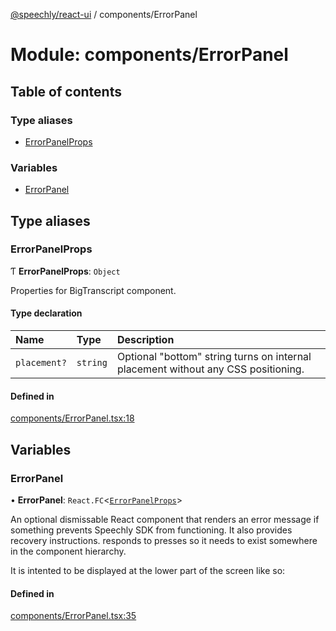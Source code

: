 [@speechly/react-ui](../README.md) / components/ErrorPanel

# Module: components/ErrorPanel

## Table of contents

### Type aliases

- [ErrorPanelProps](components_ErrorPanel.md#errorpanelprops)

### Variables

- [ErrorPanel](components_ErrorPanel.md#errorpanel)

## Type aliases

### ErrorPanelProps

Ƭ **ErrorPanelProps**: `Object`

Properties for BigTranscript component.

#### Type declaration

| Name | Type | Description |
| :------ | :------ | :------ |
| `placement?` | `string` | Optional "bottom" string turns on internal placement without any CSS positioning. |

#### Defined in

[components/ErrorPanel.tsx:18](https://github.com/speechly/react-ui/blob/0e8081b/src/components/ErrorPanel.tsx#L18)

## Variables

### ErrorPanel

• **ErrorPanel**: `React.FC`<[`ErrorPanelProps`](components_ErrorPanel.md#errorpanelprops)\>

An optional dismissable React component that renders an error message if something
prevents Speechly SDK from functioning. It also provides recovery instructions.
<ErrorPanel> responds to <PushToTalkButton> presses so it needs to exist somewhere in the component hierarchy.

It is intented to be displayed at the lower part of the screen like so:
<ErrorPanel placement="bottom"/>

#### Defined in

[components/ErrorPanel.tsx:35](https://github.com/speechly/react-ui/blob/0e8081b/src/components/ErrorPanel.tsx#L35)
